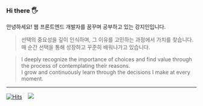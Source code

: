 ### Hi there 🖐️

안녕하세요! 웹 프론트엔드 개발자를 꿈꾸며 공부하고 있는 강지인입니다.

> 선택의 중요성을 깊이 인식하며, 그 이유를 고민하는 과정에서 가치를 찾습니다.<br/>
> 매 순간 선택을 통해 성장하고 꾸준히 배워나가고 있습니다.

> I deeply recognize the importance of choices and find value through the process of contemplating their reasons.<br/>
> I grow and continuously learn through the decisions I make at every moment.

---

<a href="https://github.com/JJIIIINN">[![Hits](https://hits.seeyoufarm.com/api/count/incr/badge.svg?url=https%3A%2F%2Fgithub.com%2FJJIIIINN%2Fhit-counter&count_bg=%23000000&title_bg=%23000000&icon=github.svg&icon_color=%23E7E7E7&title=Github&edge_flat=false)](https://hits.seeyoufarm.com)</a>
&nbsp;&nbsp;
<a href="https://parkubin.notion.site/parkubin/a71d9b12489e4a93ab2d7c51b9b1e00b" target="_blank">
  <img src="https://img.shields.io/badge/Portfolio-fff?style=flat-square&logo=Notion&logoColor=black"/>
</a>
